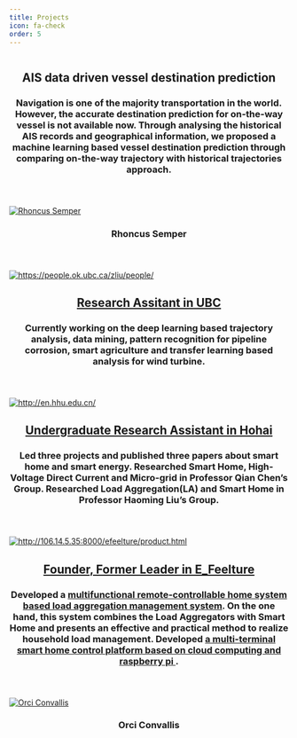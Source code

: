 ```yaml
---
title: Projects
icon: fa-check
order: 5
---
```


  <div class="row">
    <div class="4u 12u$(mobile)">
      <div class="item">
        <a href="" class="image fit"><img src="{{ 'assets/images/AIS_data_driven.png' | "" }}" alt="" /></a>
        <header>
          <h2>  AIS data driven vessel destination prediction</h2>
          <h3>Navigation is one of the majority transportation in the world. However, the accurate destination prediction for on-the-way vessel is not available now. Through analysing  the historical AIS records and geographical information, we proposed a machine learning based vessel destination prediction through comparing on-the-way trajectory with historical trajectories approach. </h3>
        </header>
      </div>
      <div class="item">
        <a href="#" class="image fit"><img src="{{ 'assets/images/pic03.jpg' | relative_url }}" alt="Rhoncus Semper" /></a>
        <header>
          <h3>Rhoncus Semper</h3>
        </header>
      </div>
    </div>
    <div class="4u 12u$(mobile)">
      <div class="item">
        <a href="https://people.ok.ubc.ca/zliu/people/" class="image fit"><img src="{{ 'assets/images/pic03.png' | "https://people.ok.ubc.ca/zliu/people/"}}" alt="https://people.ok.ubc.ca/zliu/people/" /></a>
        <header>
          <h2> <a href="https://people.ok.ubc.ca/zliu/people/"> Research Assitant in UBC</a></h2>
          <h3>Currently working on the deep learning based trajectory analysis, data mining, pattern recognition for
pipeline corrosion, smart agriculture and transfer learning based analysis for wind turbine.</h3>
        </header>
      </div>
      <div class="item">
        <a href="http://en.hhu.edu.cn/" class="image fit"><img src="{{ 'assets/images/Hohai_University_logo.png' | "http://en.hhu.edu.cn/" }}" alt="http://en.hhu.edu.cn/" /></a>
        <header>
          <h2> <a href="http://en.hhu.edu.cn/">Undergraduate Research Assistant in Hohai</a></h2>
          <h3>Led three projects and published three papers about smart home and smart energy. Researched Smart 
            Home, High-Voltage Direct Current and Micro-grid in Professor Qian Chen’s Group. 
            Researched Load Aggregation(LA) and Smart Home in Professor Haoming Liu’s Group.</h3>
        </header>
      </div>
    </div>
    <div class="4u 12u$(mobile)">
      <div class="item">
        <a href="http://106.14.5.35:8000/efeelture/product.html" class="image fit"><img src="{{ 'assets/images/E_feelture_COPYRIGHT.png' | relative_url }}" alt="http://106.14.5.35:8000/efeelture/product.html" /></a>
        <header>
          <h2>  <a href="http://106.14.5.35:8000/efeelture/product.html"> Founder, Former Leader in E_Feelture</a></h2>
          <h3>Developed a <a href="https://ieeexplore.ieee.org/document/8243436/"> 
            multifunctional remote-controllable home system based load aggregation management system</a>. On the one hand, this system
            combines the Load Aggregators with Smart Home and presents an effective and practical method to realize household load 
            management. Developed <a href="https://patents.google.com/patent/CN107995263A/en"> 
            a multi-terminal smart home control platform based on cloud computing and raspberry pi </a>. </h3>
        </header>
      </div>
      <div class="item">
        <a href="#" class="image fit"><img src="{{ 'assets/images/pic07.jpg' | relative_url }}" alt="Orci Convallis" /></a>
        <header>
          <h3>Orci Convallis</h3>
        </header>
      </div>
    </div>
  </div>
